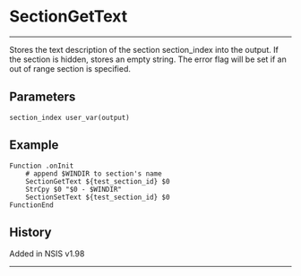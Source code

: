# SectionGetText

---

Stores the text description of the section section_index into the output. If the section is hidden, stores an empty string. The error flag will be set if an out of range section is specified.

## Parameters

    section_index user_var(output)

## Example

	Function .onInit
		# append $WINDIR to section's name
		SectionGetText ${test_section_id} $0
		StrCpy $0 "$0 - $WINDIR"
		SectionSetText ${test_section_id} $0
	FunctionEnd

## History

Added in NSIS v1.98

---
